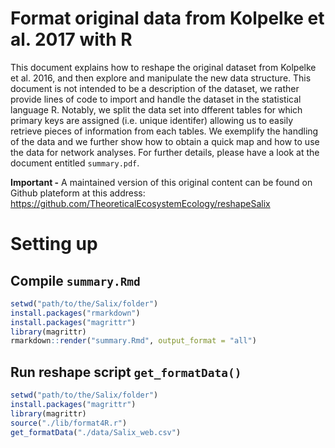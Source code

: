 # Format original data from Kolpelke et al. 2017 with R

This document explains how to reshape the original dataset from Kolpelke et al. 2016, and then explore and manipulate the new data structure. This document is not intended to be a description of the dataset, we rather provide lines of code to import and handle the dataset in the statistical language R. Notably, we split the data set into dfferent tables for which primary keys are assigned (i.e. unique identifer) allowing us to easily retrieve pieces of information from each tables. We exemplify the handling of the data and we further show how to obtain a quick map and how to use the data for network analyses. For further details, please have a look at the document entitled `summary.pdf`.

**Important -** A maintained version of this original content can be found on Github plateform at this address: https://github.com/TheoreticalEcosystemEcology/reshapeSalix

# Setting up

## Compile `summary.Rmd`

```r
setwd("path/to/the/Salix/folder")
install.packages("rmarkdown")
install.packages("magrittr")
library(magrittr)
rmarkdown::render("summary.Rmd", output_format = "all")
```

## Run reshape script `get_formatData()`

```r
setwd("path/to/the/Salix/folder")
install.packages("magrittr")
library(magrittr)
source("./lib/format4R.r")
get_formatData("./data/Salix_web.csv")
```
